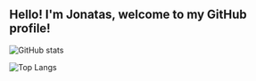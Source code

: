 ## Hello! I'm Jonatas, welcome to my GitHub profile!

![GitHub stats](https://github-readme-stats.vercel.app/api?username=jonataslaguna&show_icons=true&theme=dark)

![Top Langs](https://github-readme-stats.vercel.app/api/top-langs/?username=jonataslaguna&layout=compact)

